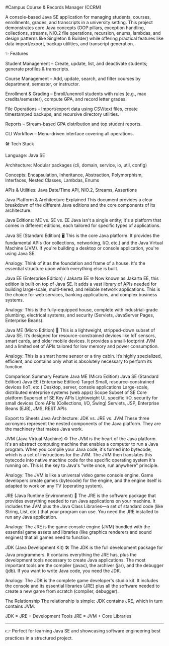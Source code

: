 
#Campus Course & Records Manager (CCRM)

A console-based Java SE application for managing students, courses, enrollments, grades, and transcripts in a university setting.
This project demonstrates core Java concepts (OOP pillars, exception handling, collections, streams, NIO.2 file operations, recursion, enums, lambdas, and design patterns like Singleton & Builder) while offering practical features like data import/export, backup utilities, and transcript generation.

✨ Features

Student Management – Create, update, list, and deactivate students; generate profiles & transcripts.

Course Management – Add, update, search, and filter courses by department, semester, or instructor.

Enrollment & Grading – Enroll/unenroll students with rules (e.g., max credits/semester), compute GPA, and record letter grades.

File Operations – Import/export data using CSV/text files, create timestamped backups, and recursive directory utilities.

Reports – Stream-based GPA distribution and top student reports.

CLI Workflow – Menu-driven interface covering all operations.


🛠 Tech Stack

Language: Java SE

Architecture: Modular packages (cli, domain, service, io, util, config)

Concepts: Encapsulation, Inheritance, Abstraction, Polymorphism, Interfaces, Nested Classes, Lambdas, Enums

APIs & Utilities: Java Date/Time API, NIO.2, Streams, Assertions

 Java Platform & Architecture Explained
This document provides a clear breakdown of the different Java editions and the core components of its architecture.

Java Editions: ME vs. SE vs. EE
Java isn't a single entity; it's a platform that comes in different editions, each tailored for specific types of applications.

Java SE (Standard Edition) 🖥️
This is the core Java platform. It provides the fundamental APIs (for collections, networking, I/O, etc.) and the Java Virtual Machine (JVM). If you're building a desktop or console application, you're using Java SE.

Analogy: Think of it as the foundation and frame of a house. It's the essential structure upon which everything else is built.

Java EE (Enterprise Edition) / Jakarta EE 🌐
Now known as Jakarta EE, this edition is built on top of Java SE. It adds a vast library of APIs needed for building large-scale, multi-tiered, and reliable network applications. This is the choice for web services, banking applications, and complex business systems.


Analogy: This is the fully-equipped house, complete with industrial-grade plumbing, electrical systems, and security (Servlets, JavaServer Pages, Enterprise Beans).

Java ME (Micro Edition) 📱
This is a lightweight, stripped-down subset of Java SE. It’s designed for resource-constrained devices like IoT sensors, smart cards, and older mobile devices. It provides a small-footprint JVM and a limited set of APIs tailored for low memory and power consumption.

Analogy: This is a smart home sensor or a tiny cabin. It’s highly specialized, efficient, and contains only what is absolutely necessary to perform its function.

Comparison Summary
Feature	Java ME (Micro Edition)	Java SE (Standard Edition)	Java EE (Enterprise Edition)
Target	Small, resource-constrained devices (IoT, etc.)	Desktop, server, console applications	Large-scale, distributed enterprise systems (web apps)
Scope	Subset of SE	Core platform	Superset of SE
Key APIs	Lightweight UI, specific I/O, security for small devices	Core APIs (Collections, I/O, Swing)	Servlets, JSP, Enterprise Beans (EJB), JMS, REST APIs

Export to Sheets
Java Architecture: JDK vs. JRE vs. JVM
These three acronyms represent the nested components of the Java platform. They are the machinery that makes Java work.

JVM (Java Virtual Machine) ⚙️
The JVM is the heart of the Java platform. It's an abstract computing machine that enables a computer to run a Java program. When you compile your Java code, it's turned into bytecode, which is a set of instructions for the JVM. The JVM then translates this bytecode into native machine code for the specific operating system it's running on. This is the key to Java's "write once, run anywhere" principle.




Analogy: The JVM is like a universal video game console engine. Game developers create games (bytecode) for the engine, and the engine itself is adapted to work on any TV (operating system).

JRE (Java Runtime Environment) 🏃
The JRE is the software package that provides everything needed to run Java applications on your machine. It includes the JVM plus the Java Class Libraries—a set of standard code (like String, List, etc.) that your program can use. You need the JRE installed to run any Java application.

Analogy: The JRE is the game console engine (JVM) bundled with the essential game assets and libraries (like graphics renderers and sound engines) that all games need to function.

JDK (Java Development Kit) 🛠️
The JDK is the full development package for Java programmers. It contains everything the JRE has, plus the development tools necessary to create Java applications. The most important tools are the compiler (javac), the archiver (jar), and the debugger (jdb). If you want to write Java code, you need the JDK.

Analogy: The JDK is the complete game developer's studio kit. It includes the console and its essential libraries (JRE) plus all the software needed to create a new game from scratch (compiler, debugger).

The Relationship
The relationship is simple:
JDK contains JRE, which in turn contains JVM.

JDK = JRE + Development Tools
JRE = JVM + Core Libraries






---

👉 Perfect for learning Java SE and showcasing software engineering best practices in a structured project.

